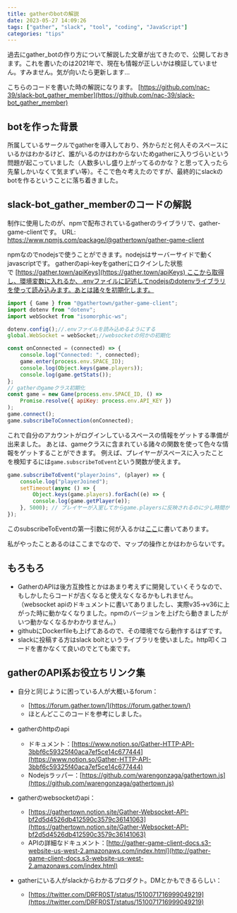 ```yaml
---
title: gatherのbotの解説 
date: 2023-05-27 14:09:26
tags: ["gather", "slack", "tool", "coding", "JavaScript"]
categories: "tips"
---
```


過去にgather_botの作り方について解説した文章が出てきたので、公開しておきます。これを書いたのは2021年で、現在も情報が正しいかは検証していません。すみません。気が向いたら更新します…

こちらのコードを書いた時の解説になります。
[https://github.com/nac-39/slack-bot_gather_member](https://github.com/nac-39/slack-bot_gather_member)

<!-- more -->

## botを作った背景
所属しているサークルでgatherを導入しており、外からだと何人そのスペースにいるかはわかるけど、誰がいるのかはわからないためgatherに入りづらいという問題が起こっていました（人数多いし盛り上がってるのかな？と思って入ったら先輩しかいなくて気まずい等）。そこで色々考えたのですが、最終的にslackのbotを作るということに落ち着きました。

## slack-bot_gather_memberのコードの解説

制作に使用したのが、npmで配布されているgatherのライブラリで、gather-game-clientです。
URL: https://www.npmjs.com/package/@gathertown/gather-game-client

npmなのでnodejsで使うことができます。nodejsはサーバーサイドで動くjavascriptです。
gatherのapi-keyをgatherにロクインした状態で [https://gather.town/apiKeys](https://gather.town/apiKeys) ここから取得し、環境変数に入れるか、.envファイルに記述してnodejsのdotenvライブラリを使って読み込みます。あとは諸々を初期化します。

```javascript
import { Game } from "@gathertown/gather-game-client";
import dotenv from "dotenv";
import webSocket from "isomorphic-ws";

dotenv.config();//.envファイルを読み込めるようにする
global.WebSocket = webSocket;//websocketの何かの初期化
```
```javascript
const onConnected = (connected) => {
	console.log("Connected: ", connected);
	game.enter(process.env.SPACE_ID);
	console.log(Object.keys(game.players));
	console.log(game.getStats());
};
// gatherのgameクラス初期化
const game = new Game(process.env.SPACE_ID, () =>
	Promise.resolve({ apiKey: process.env.API_KEY })
);
game.connect();
game.subscribeToConnection(onConnected);
```

これで自分のアカウントがログインしているスペースの情報をゲットする準備が出来ました。
あとは、gameクラスに含まれている諸々の関数を使って色々な情報をゲットすることができます。
例えば、プレイヤーがスペースに入ったことを検知するには`game.subscribeToEvent`という関数が使えます。
```javascript
game.subscribeToEvent("playerJoins", (player) => {
	console.log("playerJoined");
	setTimeout(async () => {
		Object.keys(game.players).forEach((e) => {
		console.log(game.getPlayer(e));
	}, 5000); // プレイヤーが入室してからgame.playersに反映されるのに少し時間がかる
});
```
このsubscribeToEventの第一引数に何が入るかは[ここ](http://gather-game-client-docs.s3-website-us-west-2.amazonaws.com/classes/Game.html#subscribeToEvent)に書いてあります。

私がやったことあるのはここまでなので、マップの操作とかはわからないです。

## もろもろ
- GatherのAPIは後方互換性とかはあまり考えずに開発していくそうなので、もしかしたらコードが古くなると使えなくなるかもしれません。（websocket apiのドキュメントに書いてありましたし、実際v35->v36に上がった時に動かなくなりました。npmのバージョンを上げたら動きましたがいつ動かなくなるかわかりません。）
- githubにDockerfileも上げてあるので、その環境でなら動作するはずです。
- slackに投稿する方はslack boltというライブラリを使いました。http叩くコードを書かなくて良いのでとても楽です。


## gatherのAPI系お役立ちリンク集
- 自分と同じように困っている人が大概いるforum：
	- [https://forum.gather.town/](https://forum.gather.town/)
	- ほとんどここのコードを参考にしました。
- gatherのhttpのapi
	- ドキュメント：[https://www.notion.so/Gather-HTTP-API-3bbf6c59325f40aca7ef5ce14c677444](https://www.notion.so/Gather-HTTP-API-3bbf6c59325f40aca7ef5ce14c677444)  
	- Nodejsラッパー：[https://github.com/warengonzaga/gathertown.js](https://github.com/warengonzaga/gathertown.js)
- gatherのwebsocketのapi：
	- [https://gathertown.notion.site/Gather-Websocket-API-bf2d5d4526db412590c3579c36141063](https://gathertown.notion.site/Gather-Websocket-API-bf2d5d4526db412590c3579c36141063)  
	- APIの詳細なドキュメント：[http://gather-game-client-docs.s3-website-us-west-2.amazonaws.com/index.html](http://gather-game-client-docs.s3-website-us-west-2.amazonaws.com/index.html)  

- gatherにいる人がslackからわかるプロダクト。DMとかもできるらしい：
	- [https://twitter.com/DRFR0ST/status/1510071716999049219](https://twitter.com/DRFR0ST/status/1510071716999049219)  
